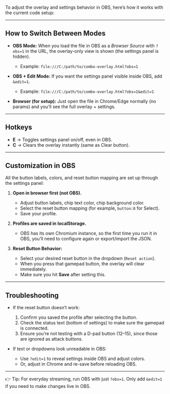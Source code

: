 To adjust the overlay and settings behavior in OBS, here’s how it works with the current code setup:

---

## How to Switch Between Modes

* **OBS Mode:** When you load the file in OBS as a *Browser Source* with `?obs=1` in the URL, the overlay-only view is shown (the settings panel is hidden).

  * Example: `file:///C:/path/to/combo-overlay.html?obs=1`
* **OBS + Edit Mode:** If you want the settings panel visible inside OBS, add `&edit=1`.

  * Example: `file:///C:/path/to/combo-overlay.html?obs=1&edit=1`
* **Browser (for setup):** Just open the file in Chrome/Edge normally (no params) and you’ll see the full overlay + settings.

---

## Hotkeys

* **E** → Toggles settings panel on/off, even in OBS.
* **C** → Clears the overlay instantly (same as Clear button).

---

## Customization in OBS

All the button labels, colors, and reset button mapping are set up through the settings panel:

1. **Open in browser first (not OBS).**

   * Adjust button labels, chip text color, chip background color.
   * Select the reset button mapping (for example, `button:8` for Select).
   * Save your profile.

2. **Profiles are saved in localStorage.**

   * OBS has its own Chromium instance, so the first time you run it in OBS, you’ll need to configure again or export/import the JSON.

3. **Reset Button Behavior:**

   * Select your desired reset button in the dropdown (`Reset action`).
   * When you press that gamepad button, the overlay will clear immediately.
   * Make sure you hit **Save** after setting this.

---

## Troubleshooting

* If the reset button doesn’t work:

  1. Confirm you saved the profile after selecting the button.
  2. Check the status text (bottom of settings) to make sure the gamepad is connected.
  3. Ensure you’re not testing with a D-pad button (12–15), since those are ignored as attack buttons.

* If text or dropdowns look unreadable in OBS:

  * Use `?edit=1` to reveal settings inside OBS and adjust colors.
  * Or, adjust in Chrome and re-save before reloading OBS.

---

👉 Tip: For everyday streaming, run OBS with just `?obs=1`. Only add `&edit=1` if you need to make changes live in OBS.
